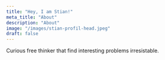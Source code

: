```yaml
---
title: "Hey, I am Stian!"
meta_title: "About"
description: "About"
image: "/images/stian-profil-head.jpeg"
draft: false
---
```


Curious free thinker that find interesting problems irresistable.